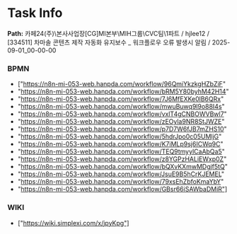 # Task Info

**Path:** 카페24(주)\본사사업장\[CG]MI본부\MIH그룹\CVC팀\1파트 / hjlee12 / [334511] 차마솔 콘텐츠 제작 자동화 유지보수 _ 워크플로우 오류 발생시 알림 / 2025-09-01_00-00-00

### BPMN
- ["https://n8n-mi-053-web.hanpda.com/workflow/96QmiYkzkgHZbZiF"
- "https://n8n-mi-053-web.hanpda.com/workflow/bRM5Y80byhM42H14"
- "https://n8n-mi-053-web.hanpda.com/workflow/7J6MfEXKe0lB6QRx"
- "https://n8n-mi-053-web.hanpda.com/workflow/mwuBuwq9l9o88I4s"
- "https://n8n-mi-053-web.hanpda.com/workflow/vxlT4gCNBOWVBwl7"
- "https://n8n-mi-053-web.hanpda.com/workflow/zEOyla9NR8StJWZE"
- "https://n8n-mi-053-web.hanpda.com/workflow/p7D7W6fJB7mZHS10"
- "https://n8n-mi-053-web.hanpda.com/workflow/5hdrJpo0c05UMljG"
- "https://n8n-mi-053-web.hanpda.com/workflow/K7iMLp9sj6ICWq9C"
- "https://n8n-mi-053-web.hanpda.com/workflow/TEQ9tmyylCaAbQa5"
- "https://n8n-mi-053-web.hanpda.com/workflow/z8YGPzHALiEWxp0Z"
- "https://n8n-mi-053-web.hanpda.com/workflow/bQXvKXmwMDgjf5tQ"
- "https://n8n-mi-053-web.hanpda.com/workflow/JsuE9B5hCrKJEMEL"
- "https://n8n-mi-053-web.hanpda.com/workflow/79xsEhZbfoKmaYbY"
- "https://n8n-mi-053-web.hanpda.com/workflow/GBsr66iSAWbaDMiR"]

### WIKI
- ["https://wiki.simplexi.com/x/jpyKpg"]

